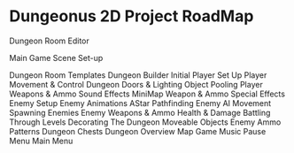 # Dungeonus 2D Project RoadMap

Dungeon Room Editor

Main Game Scene Set-up

Dungeon Room Templates
Dungeon Builder
Initial Player Set Up
Player Movement & Control
Dungeon Doors & Lighting
Object Pooling
Player Weapons & Ammo
Sound Effects
MiniMap
Weapon & Ammo Special Effects
Enemy Setup
Enemy Animations
AStar Pathfinding
Enemy AI Movement
Spawning Enemies
Enemy Weapons & Ammo
Health & Damage
Battling Through Levels
Decorating The Dungeon
Moveable Objects
Enemy Ammo Patterns
Dungeon Chests
Dungeon Overview Map
Game Music
Pause Menu
Main Menu
